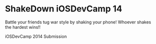 ShakeDown iOSDevCamp 14
======================

Battle your friends tug war style by shaking your phone! Whoever shakes the hardest wins!!

iOSDevCamp 2014 Submission
